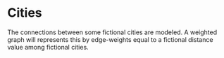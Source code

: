 # Cities
The connections between some fictional cities are modeled. A weighted graph will represents this by edge-weights equal to a fictional distance value among fictional cities.
